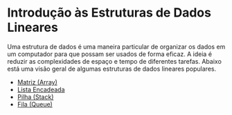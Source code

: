 # Introdução às Estruturas de Dados Lineares

Uma estrutura de dados é uma maneira particular de organizar os dados em um computador para que possam ser usados de forma eficaz. A ideia é reduzir as complexidades de espaço e tempo de diferentes tarefas. Abaixo está uma visão geral de algumas estruturas de dados lineares populares.

- [Matriz (Array)](array.md)
- [Lista Encadeada](lista-encadeada.md)
- [Pilha (Stack)](pilha.md)
- [Fila (Queue)](fila.md)